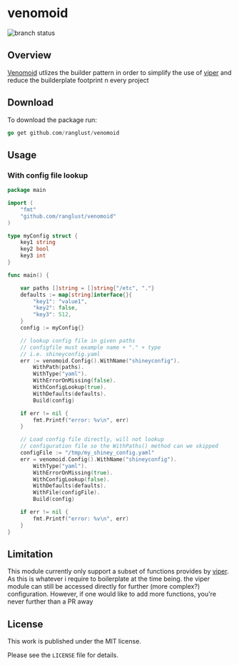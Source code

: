 # venomoid
![branch status](https://github.com/ranglust/venomoid/actions/workflows/main.yml/badge.svg?branch=main)


## Overview
[Venomoid](https://en.wikipedia.org/wiki/Venomoid) utlizes the builder pattern in order to simplify the use of [viper](https://github.com/spf13/viper) and reduce
the builderplate footprint n every project

## Download
To download the package run:
```go
go get github.com/ranglust/venomoid
```

## Usage
### With config file lookup

```go
package main

import (
	"fmt"
	"github.com/ranglust/venomoid"
)

type myConfig struct {
	key1 string
	key2 bool
	key3 int
}

func main() {

	var paths []string = []string{"/etc", "."}
	defaults := map[string]interface{}{
		"key1": "value1",
		"key2": false,
		"key3": 512,
	}
	config := myConfig{}

	// lookup config file in given paths
	// configfile must example name + "." + type
	// i.e. shineyconfig.yaml
	err := venomoid.Config().WithName("shineyconfig").
		WithPath(paths).
		WithType("yaml").
		WithErrorOnMissing(false).
		WithConfigLookup(true).
		WithDefaults(defaults).
		Build(config)

	if err != nil {
		fmt.Printf("error: %v\n", err)
	}

	// Load config file directly, will not lookup 
	// configuration file so the WithPaths() method can we skipped
	configFile := "/tmp/my_shiney_config.yaml"
	err = venomoid.Config().WithName("shineyconfig").
		WithType("yaml").
		WithErrorOnMissing(true).
		WithConfigLookup(false).
		WithDefaults(defaults).
		WithFile(configFile).
		Build(config)

	if err != nil {
		fmt.Printf("error: %v\n", err)
	}
}

```

## Limitation
This module currently only support a subset of functions provides by [viper](https://github.com/spf13/viper).
As this is whatever i require to boilerplate at the time being.
the viper module can still be accessed directly for further (more complex?) configuration. 
However, if one would like to add more functions, you're never further than a PR away

## License
This work is published under the MIT license.

Please see the `LICENSE` file for details.

